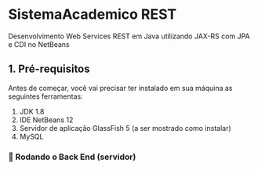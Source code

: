 # SistemaAcademico REST
Desenvolvimento Web Services REST em Java utilizando JAX-RS com JPA e CDI no NetBeans
## 1. Pré-requisitos

Antes de começar, você vai precisar ter instalado em sua máquina as seguintes ferramentas:
  1. JDK 1.8 
  2. IDE NetBeans 12
  3. Servidor de aplicação GlassFish 5 (a ser mostrado como instalar)
  4. MySQL

### 🎲 Rodando o Back End (servidor)
